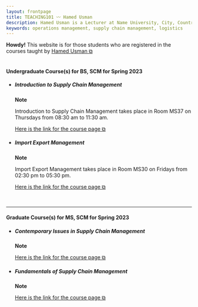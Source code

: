 ```yaml
---
layout: frontpage
title: TEACHING101 〰 Hamed Usman
description: Hamed Usman is a Lecturer at Name University, City, Country. 
keywords: operations management, supply chain management, logistics
---
```

<div class="headline"><b>Howdy!</b> This website is for those students who are registered in the courses taught by <a href="https://hamedusman.github.io" target="_blank" rel="noopener noreferrer">Hamed Usman &#x29c9;</a>
</div>

<br/>

<!--There is no new information at this time.

<br/>

---
-->
<h4>Undergraduate Course(s) for BS, SCM for Spring 2023</h4>
<ul>
<li><h5>Introduction to Supply Chain Management</h5></li>
<div class="note"><p><strong>Note</strong></p>
  <p>Introduction to Supply Chain Management takes place in Room MS37 on Thursdays from 08:30 am to 11:30 am.</p>
  <p><a href="https://teaching101.github.io/pages/iscm" target="_blank" rel="noopener noreferrer">Here is the link for the course page &#x29c9;</a></p></div>

<li><h5>Import Export Management</h5></li>
<div class="note"><p><strong>Note</strong></p>
  <p>Import Export Management takes place in Room MS30 on Fridays from 02:30 pm to 05:30 pm.</p>
  <p><a href="https://teaching101.github.io/pages/iem" target="_blank" rel="noopener noreferrer">Here is the link for the course page &#x29c9;</a></p></div>
</ul>

<br/>

---

<h4>Graduate Course(s) for MS, SCM  for Spring 2023</h4>
<ul>
<li><h5>Contemporary Issues in Supply Chain Management</h5></li>
<div class="note"><p><strong>Note</strong></p>
<!--<p>Strategic Sourcing takes place in Room 00 on Tuesdays and Thursdays at 00:00.</p>-->
  <p><a href="https://teaching101.github.io/pages/ciscm" target="_blank" rel="noopener noreferrer">Here is the link for the course page &#x29c9;</a></p></div>
<li><h5>Fundamentals of Supply Chain Management</h5></li>
<div class="note"><p><strong>Note</strong></p>
<!--<p>Strategic Sourcing takes place in Room 00 on Tuesdays and Thursdays at 00:00.</p>-->
  <p><a href="https://teaching101.github.io/pages/fscm" target="_blank" rel="noopener noreferrer">Here is the link for the course page &#x29c9;</a></p></div>
</ul>

<!--
<br/>

---

<h4>Important Information</h4>
<p>There are no new updates.</p>
<ul>
<li>Important Information 1</li>
<li>Important Information 2</li>
<li>Important Information 3</li>
</ul>
-->
